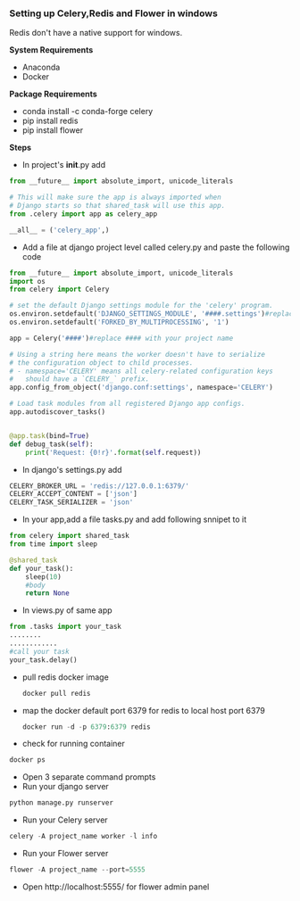 ### Setting up Celery,Redis and Flower in windows

Redis don't have a native support for windows. 

**System Requirements**
* Anaconda 
* Docker

**Package Requirements**

* conda install -c conda-forge celery
* pip install redis
* pip install flower
  
**Steps**
* In project's __init__.py add
```python
from __future__ import absolute_import, unicode_literals

# This will make sure the app is always imported when
# Django starts so that shared_task will use this app.
from .celery import app as celery_app

__all__ = ('celery_app',)

```
* Add a file at django project level called celery.py and paste the following code
```python
from __future__ import absolute_import, unicode_literals
import os
from celery import Celery

# set the default Django settings module for the 'celery' program.
os.environ.setdefault('DJANGO_SETTINGS_MODULE', '####.settings')#replace #### with your project name
os.environ.setdefault('FORKED_BY_MULTIPROCESSING', '1')

app = Celery('####')#replace #### with your project name

# Using a string here means the worker doesn't have to serialize
# the configuration object to child processes.
# - namespace='CELERY' means all celery-related configuration keys
#   should have a `CELERY_` prefix.
app.config_from_object('django.conf:settings', namespace='CELERY')

# Load task modules from all registered Django app configs.
app.autodiscover_tasks()


@app.task(bind=True)
def debug_task(self):
    print('Request: {0!r}'.format(self.request))

```
* In django's settings.py add
```python
CELERY_BROKER_URL = 'redis://127.0.0.1:6379/'
CELERY_ACCEPT_CONTENT = ['json']
CELERY_TASK_SERIALIZER = 'json'
```
* In your app,add a file tasks.py and add following snnipet to it
```python
from celery import shared_task
from time import sleep

@shared_task
def your_task():
    sleep(10)
    #body
    return None
```
* In views.py of same app
```python
from .tasks import your_task
........
............
#call your task
your_task.delay()
```
* pull redis docker image
  ```python
  docker pull redis
  ```
* map the docker default port 6379 for redis to local host port 6379
  ```python
  docker run -d -p 6379:6379 redis
  ```
* check for running container
```python
docker ps
```
* Open 3 separate command prompts
* Run your django server
```python
python manage.py runserver
```
* Run your Celery server
```python
celery -A project_name worker -l info 
```
* Run your Flower server
```python
flower -A project_name --port=5555 
``` 
* Open http://localhost:5555/ for flower admin panel